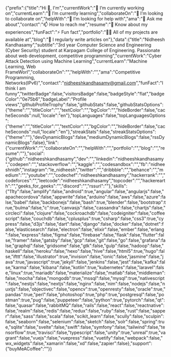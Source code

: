 
{"prefix":{"title":"Hi 👋, I'm","currentWork":"🔭 I’m currently working on","currentLearn":"🌱 I’m currently learning","collaborateOn":"👯 I’m looking to collaborate on","helpWith":"🤝 I’m looking for help with","ama":"💬 Ask me about","contact":"📫 How to reach me","resume":"📄 Know about my experiences","funFact":"⚡ Fun fact","portfolio":"👨‍💻 All of my projects are available at","blog":"📝 I regularly write articles on"},"data":{"title":"Nidheesh Kandhasamy","subtitle":"3rd year Computer Science and Engineering (Cyber Security) student at Karpagam College of Engineering. Passionate about web development, competitive programming","currentWork":"Cyber Attack Detection using Machine Learning","currentLearn":"Machine Learning, Web FrameWorl","collaborateOn":"","helpWith":"","ama":"Competitive Programming, Networks(IPv6)","contact":"nidheeshkandhasamy@gmail.com","funFact":"I think I am funny","twitterBadge":false,"visitorsBadge":false,"badgeStyle":"flat","badgeColor":"0e75b6","badgeLabel":"Profile views","githubProfileTrophy":false,"githubStats":false,"githubStatsOptions":{"theme":"","titleColor":"","textColor":"","bgColor":"","hideBorder":false,"cacheSeconds":null,"locale":"en"},"topLanguages":false,"topLanguagesOptions":{"theme":"","titleColor":"","textColor":"","bgColor":"","hideBorder":false,"cacheSeconds":null,"locale":"en"},"streakStats":false,"streakStatsOptions":{"theme":""},"devDynamicBlogs":false,"mediumDynamicBlogs":false,"rssDynamicBlogs":false},"link":{"currentWork":"","collaborateOn":"","helpWith":"","portfolio":"","blog":"","resume":""},"social":{"github":"nidheeshkandhasamy","dev":"","linkedin":"nidheeshkandhasamy","codepen":"","stackoverflow":"","kaggle":"","codesandbox":"","fb":"nidheeshnidh","instagram":"le_nidheesh","twitter":"","dribbble":"","behance":"","medium":"","youtube":"","codechef":"nidheeshkandhasamy","hackerrank":"","codeforces":"","leetcode":"nidheeshkandhasamy","topcoder":"","hackerearth":"","geeks_for_geeks":"","discord":"","rssurl":""},"skills":{"11ty":false,"amplify":false,"android":true,"angular":false,"angularjs":false,"apachecordova":false,"appwrite":false,"arduino":false,"aws":false,"azure":false,"babel":false,"backbonejs":false,"bash":true,"blender":false,"bootstrap":true,"bulma":false,"c":true,"canvasjs":false,"cassandra":false,"chartjs":false,"circleci":false,"clojure":false,"cockroachdb":false,"codeigniter":false,"coffeescript":false,"couchdb":false,"cplusplus":true,"csharp":false,"css3":true,"cypress":false,"d3js":false,"dart":false,"django":false,"docker":false,"dotnet":false,"elasticsearch":false,"electron":false,"elixir":false,"ember":false,"erlang":false,"express":false,"figma":false,"firebase":false,"flask":false,"flutter":false,"framer":false,"gatsby":false,"gcp":false,"git":false,"go":false,"grafana":false,"graphql":false,"gridsome":false,"gtk":false,"gulp":false,"hadoop":false,"haskell":false,"heroku":false,"hexo":false,"hive":false,"html5":true,"hugo":false,"ifttt":false,"illustrator":true,"invision":false,"ionic":false,"jasmine":false,"java":true,"javascript":true,"jekyll":false,"jenkins":false,"jest":false,"kafka":false,"karma":false,"kibana":false,"kotlin":true,"kubernetes":false,"laravel":false,"linux":true,"mariadb":false,"materialize":false,"matlab":false,"middleman":false,"mocha":false,"mongodb":true,"mssql":false,"mysql":true,"nativescript":false,"nestjs":false,"nextjs":false,"nginx":false,"nim":false,"nodejs":false,"nuxtjs":false,"objectivec":false,"opencv":true,"openresty":false,"oracle":true,"pandas":true,"perl":false,"photoshop":true,"php":true,"postgresql":false,"postman":true,"pug":false,"puppeteer":false,"python":true,"pytorch":false,"qt":false,"quasar":false,"rabbitMQ":false,"rails":false,"react":false,"reactnative":false,"realm":false,"redis":false,"redux":false,"ruby":false,"rust":false,"sapper":false,"sass":false,"scala":false,"scikit_learn":false,"scully":false,"sculpin":false,"seaborn":false,"selenium":false,"sketch":false,"solr":false,"spring":true,"sqlite":false,"svelte":false,"swift":false,"symfony":false,"tailwind":false,"tensorflow":true,"travisci":false,"typescript":false,"unity":true,"unreal":true,"vagrant":false,"vuejs":false,"vuepress":false,"vuetify":false,"webpack":false,"wx_widgets":false,"xamarin":false,"xd":false,"zapier":false},"support":{"buyMeACoffee":""}}
<!---
NidheeshKandhasamy/NidheeshKandhasamy is a ✨ special ✨ repository because its `README.md` (this file) appears on your GitHub profile.
You can click the Preview link to take a look at your changes.
--->
